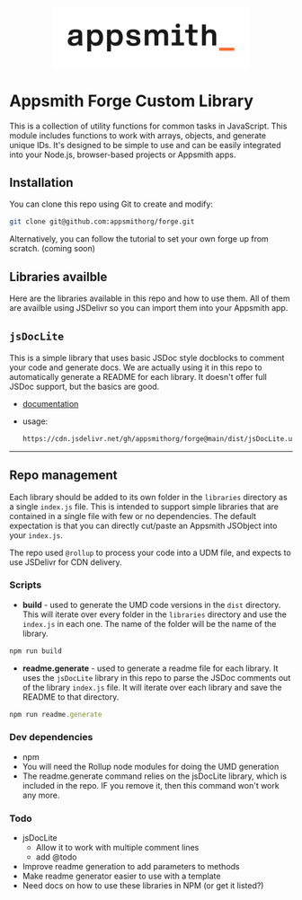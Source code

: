 <p align="center">
<a href="https://www.appsmith.com?utm_source=github&utm_medium=organic&utm_campaign=readme">
  <img src="static/appsmith_logo_white.png" alt="Appsmith Logo" width="350">
</a>
</p>

# Appsmith Forge Custom Library

This is a collection of utility functions for common tasks in JavaScript. This module includes functions to work with arrays, objects, and generate unique IDs. It's designed to be simple to use and can be easily integrated into your Node.js, browser-based projects or Appsmith apps.

## Installation

You can clone this repo using Git to create and modify:

```sh
git clone git@github.com:appsmithorg/forge.git
```
Alternatively, you can follow the tutorial to set your own forge up from scratch. (coming soon)

## Libraries availble

Here are the libraries available in this repo and how to use them. All of them are availble using JSDelivr so you can import them into your Appsmith app.

## `jsDocLite`

This is a simple library that uses basic JSDoc style docblocks to comment your code and generate docs. We are actually using it in this repo to automatically generate a README for each library. It doesn't offer full JSDoc support, but the basics are good.
- [documentation](https://github.com/appsmithorg/forge/tree/main/libraries/jsDocLite)
- usage:

    ```sh
    https://cdn.jsdelivr.net/gh/appsmithorg/forge@main/dist/jsDocLite.umd.js
    ```

-----
## Repo management
Each library should be added to its own folder in the `libraries` directory as a single `index.js` file. This is intended to support simple libraries that are contained in a single file with few or no dependencies. The default expectation is that you can directly cut/paste an Appsmith JSObject into your `index.js`.

The repo used `@rollup` to process your code into a UDM file, and expects to use JSDelivr for CDN delivery. 

### Scripts
- **build** - used to generate the UMD code versions in the `dist` directory. This will iterate over every folder in the `libraries` directory and use the `index.js` in each one. The name of the folder will be the name of the library.
```js
npm run build
```
- **readme.generate** - used to generate a readme file for each library. It uses the `jsDocLite` library in this repo to parse the JSDoc comments out of the library `index.js` file. It will iterate over each library and save the README to that directory.
```js
npm run readme.generate
```

### Dev dependencies
- npm
- You will need the Rollup node modules for doing the UMD generation
- The readme.generate command relies on the jsDocLite library, which is included in the repo. IF you remove it, then this command won't work any more.

### Todo
- jsDocLite
  - Allow it to work with multiple comment lines
  - add @todo
- Improve readme generation to add parameters to methods
- Make readme generator easier to use with a template
- Need docs on how to use these libraries in NPM (or get it listed?)
